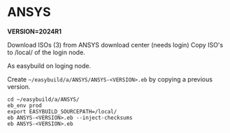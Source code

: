 # ANSYS 

**VERSION=2024R1**

Download ISOs (3) from ANSYS download center (needs login) 
Copy ISO's to /local/ of the login node.

As easybuild on loging node.

Create `~/easybuild/a/ANSYS/ANSYS-<VERSION>.eb` by copying a previous version.

```shell
cd ~/easybuild/a/ANSYS/
eb_env prod
export EASYBUILD_SOURCEPATH=/local/
eb ANSYS-<VERSION>.eb --inject-checksums
eb ANSYS-<VERSION>.eb
```